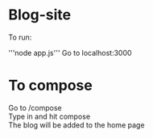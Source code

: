 # Blog-site
To run:

'''node app.js'''
Go to localhost:3000

# To compose
Go to /compose<br>Type in and hit compose<br>The blog will be added to the home page
